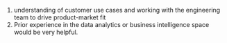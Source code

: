 1. understanding of customer use cases and working with the engineering team to drive product-market fit
2. Prior experience in the data analytics or business intelligence space would be very helpful.